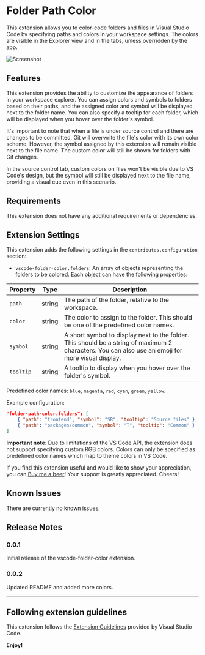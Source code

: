 # Folder Path Color

This extension allows you to color-code folders and files in Visual Studio Code by specifying paths and colors in your workspace settings. The colors are visible in the Explorer view and in the tabs, unless overridden by the app.

![Screenshot](https://user-images.githubusercontent.com/5649576/243261401-2aa9ba17-c25e-40b0-b478-4da80d6a3b93.png)

## Features

This extension provides the ability to customize the appearance of folders in your workspace explorer. You can assign colors and symbols to folders based on their paths, and the assigned color and symbol will be displayed next to the folder name. You can also specify a tooltip for each folder, which will be displayed when you hover over the folder's symbol.

It's important to note that when a file is under source control and there are changes to be committed, Git will overwrite the file's color with its own color scheme. However, the symbol assigned by this extension will remain visible next to the file name. The custom color will still be shown for folders with Git changes.

In the source control tab, custom colors on files won't be visible due to VS Code's design, but the symbol will still be displayed next to the file name, providing a visual cue even in this scenario.

## Requirements

This extension does not have any additional requirements or dependencies.

## Extension Settings

This extension adds the following settings in the `contributes.configuration` section:

- `vscode-folder-color.folders`: An array of objects representing the folders to be colored. Each object can have the following properties:

| Property  | Type   | Description                                                                                                                                       |
| --------- | ------ | ------------------------------------------------------------------------------------------------------------------------------------------------- |
| `path`    | string | The path of the folder, relative to the workspace.                                                                                                |
| `color`   | string | The color to assign to the folder. This should be one of the predefined color names.                                                              |
| `symbol`  | string | A short symbol to display next to the folder. This should be a string of maximum 2 characters. You can also use an emoji for more visual display. |
| `tooltip` | string | A tooltip to display when you hover over the folder's symbol.                                                                                     |

Predefined color names: `blue`, `magenta`, `red`, `cyan`, `green`, `yellow`.

Example configuration:

```json
"folder-path-color.folders": [
    { "path": "frontend", "symbol": "SR", "tooltip": "Source files" },
    { "path": "packages/common", "symbol": "T", "tooltip": "Common" }
]
```

**Important note**: Due to limitations of the VS Code API, the extension does not support specifying custom RGB colors. Colors can only be specified as predefined color names which map to theme colors in VS Code.

If you find this extension useful and would like to show your appreciation, you can [Buy me a beer](https://www.buymeacoffee.com/j92v58tyrjT)! Your support is greatly appreciated. Cheers!

## Known Issues

There are currently no known issues.

## Release Notes

### 0.0.1

Initial release of the vscode-folder-color extension.

### 0.0.2

Updated README and added more colors.

---

## Following extension guidelines

This extension follows the [Extension Guidelines](https://code.visualstudio.com/api/references/extension-guidelines) provided by Visual Studio Code.

**Enjoy!**
